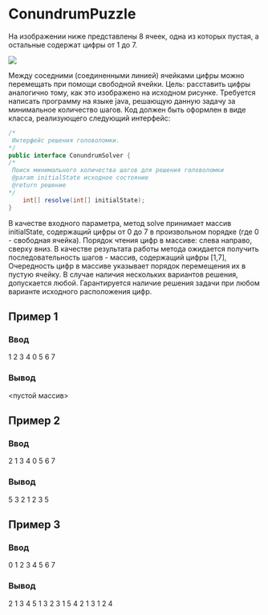 # ConundrumPuzzle

На изображении ниже представлены 8 ячеек, одна из которых пустая, а остальные содержат цифры от 1 до 7.

![](https://i.imgur.com/sjfqrvl.png)

Между соседними (соединенными линией) ячейками цифры можно перемещать при помощи свободной ячейки. Цель: расставить
цифры аналогично тому, как это изображено на исходном рисунке. Требуется написать программу на языке java, решающую
данную задачу за минимальное количество шагов. Код должен быть оформлен в виде класса, реализующего следующий
интерфейс:
```java
/*
 Интерфейс решения головоломки.
*/
public interface ConundrumSolver {
/*
 Поиск минимального количества шагов для решения головоломки
 @param initialState исходное состояние
 @return решение
*/
	int[] resolve(int[] initialState);
}
```
В качестве входного параметра, метод solve принимает массив initialState, содержащий цифры от 0 до 7 в произвольном порядке
(где 0 - свободная ячейка). Порядок чтения цифр в массиве: слева направо, сверху вниз. В качестве результата работы метода
ожидается получить последовательность шагов - массив, содержащий цифры [1,7], Очередность цифр в массиве указывает
порядок перемещения их в пустую ячейку. В случае наличия нескольких вариантов решения, допускается любой. Гарантируется
наличие решения задачи при любом варианте исходного расположения цифр.

## Пример 1
### Ввод
1 2 3 4 0 5 6 7

### Вывод
<пустой массив>

## Пример 2
### Ввод
2 1 3 4 0 5 6 7

### Вывод
5 3 2 1 2 3 5

## Пример 3
### Ввод
0 1 2 3 4 5 6 7

### Вывод
2 1 3 4 5 1 3 2 3 1 5 4 2 1 3 1 2 4
